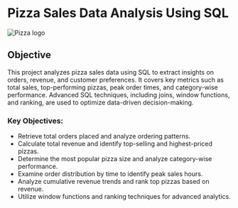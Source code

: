 # Pizza Sales Data Analysis Using SQL
![Pizza logo](https://github.com/Firdousrahmani/pizza_saless/blob/main/pizza.png.png)
## Objective


This project analyzes pizza sales data using SQL to extract insights on orders, revenue, and customer preferences. It covers key metrics such as total sales,
top-performing pizzas, peak order times, and category-wise performance. Advanced SQL techniques, including joins, window functions, and ranking, are used to 
optimize data-driven decision-making.
 

### **Key Objectives:**  
- Retrieve total orders placed and analyze ordering patterns.  
- Calculate total revenue and identify top-selling and highest-priced pizzas.  
- Determine the most popular pizza size and analyze category-wise performance.  
- Examine order distribution by time to identify peak sales hours.  
- Analyze cumulative revenue trends and rank top pizzas based on revenue.  
- Utilize window functions and ranking techniques for advanced analytics.  

